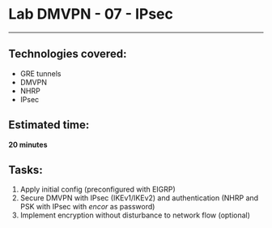 # Lab DMVPN - 07 - IPsec
---

## Technologies covered:
- GRE tunnels
- DMVPN
- NHRP
- IPsec

## Estimated time:
**20 minutes**

## Tasks:
1. Apply initial config (preconfigured with EIGRP)
2. Secure DMVPN with IPsec (IKEv1/IKEv2) and authentication (NHRP and PSK with IPsec with *encor* as password)
3. Implement encryption without disturbance to network flow (optional)